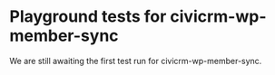 # Playground tests for civicrm-wp-member-sync
We are still awaiting the first test run for civicrm-wp-member-sync.
